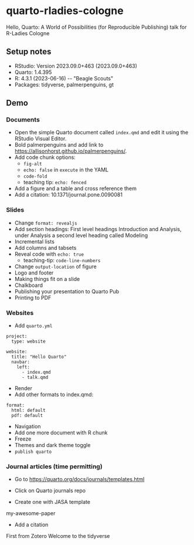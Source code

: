 # quarto-rladies-cologne

Hello, Quarto: A World of Possibilities (for Reproducible Publishing) talk for R-Ladies Cologne

## Setup notes

- RStudio: Version 2023.09.0+463 (2023.09.0+463)
- Quarto: 1.4.395
- R: 4.3.1 (2023-06-16) -- "Beagle Scouts"
- Packages: tidyverse, palmerpenguins, gt

## Demo

### Documents

- Open the simple Quarto document called `index.qmd` and edit it using the RStudio Visual Editor.
- Bold palmerpenguins and add link to https://allisonhorst.github.io/palmerpenguins/.
- Add code chunk options:
  - `fig-alt`
  - `echo: false` in `execute` in the YAML
  - `code-fold`
  - teaching tip: `echo: fenced`
- Add a figure and a table and cross reference them
- Add a citation: 10.1371/journal.pone.0090081

### Slides

- Change `format: revealjs`
- Add section headings: First level headings Introduction and Analysis, under Analysis a second level heading called Modeling
- Incremental lists
- Add columns and tabsets
- Reveal code with `echo: true`
  - teaching-tip: `code-line-numbers`
- Change `output-location` of figure
- Logo and footer
- Making things fit on a slide
- Chalkboard
- Publishing your presentation to Quarto Pub
- Printing to PDF

### Websites

- Add `quarto.yml` 

```
project:
  type: website

website:
  title: "Hello Quarto"
  navbar:
    left:
      - index.qmd
      - talk.qmd
```

- Render
- Add other formats to index.qmd:

```
format:
  html: default
  pdf: default
```

- Navigation
- Add one more document with R chunk
- Freeze
- Themes and dark theme toggle
- `publish quarto`

### Journal articles (time permitting)

- Go to https://quarto.org/docs/journals/templates.html

- Click on Quarto journals repo

- Create one with JASA template

my-awesome-paper

- Add a citation

First from Zotero
Welcome to the tidyverse